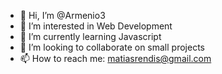 - 👋 Hi, I’m @Armenio3
- 👀 I’m interested in Web Development
- 🌱 I’m currently learning Javascript
- 💞️ I’m looking to collaborate on small projects
- 📫 How to reach me: matiasrendis@gmail.com

<!---
Armenio3/Armenio3 is a ✨ special ✨ repository because its `README.md` (this file) appears on your GitHub profile.
You can click the Preview link to take a look at your changes.
--->
